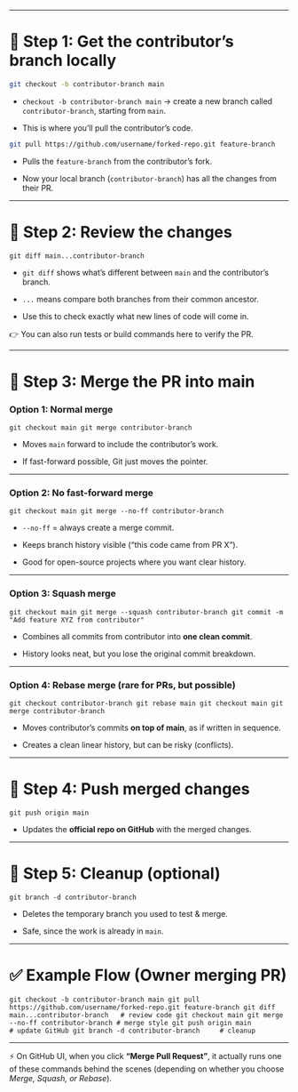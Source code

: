 
---

# 🔹 Step 1: Get the contributor’s branch locally

```sh
git checkout -b contributor-branch main
```

- `checkout -b contributor-branch main` → create a new branch called `contributor-branch`, starting from `main`.
    
- This is where you’ll pull the contributor’s code.
    
```sh
git pull https://github.com/username/forked-repo.git feature-branch
```

- Pulls the `feature-branch` from the contributor’s fork.
    
- Now your local branch (`contributor-branch`) has all the changes from their PR.
    

---

# 🔹 Step 2: Review the changes

`git diff main...contributor-branch`

- `git diff` shows what’s different between `main` and the contributor’s branch.
    
- `...` means compare both branches from their common ancestor.
    
- Use this to check exactly what new lines of code will come in.
    

👉 You can also run tests or build commands here to verify the PR.

---

# 🔹 Step 3: Merge the PR into main

### Option 1: **Normal merge**

`git checkout main git merge contributor-branch`

- Moves `main` forward to include the contributor’s work.
    
- If fast-forward possible, Git just moves the pointer.
    

---

### Option 2: **No fast-forward merge**

`git checkout main git merge --no-ff contributor-branch`

- `--no-ff` = always create a merge commit.
    
- Keeps branch history visible (“this code came from PR X”).
    
- Good for open-source projects where you want clear history.
    

---

### Option 3: **Squash merge**

`git checkout main git merge --squash contributor-branch git commit -m "Add feature XYZ from contributor"`

- Combines all commits from contributor into **one clean commit**.
    
- History looks neat, but you lose the original commit breakdown.
    

---

### Option 4: **Rebase merge** (rare for PRs, but possible)

`git checkout contributor-branch git rebase main git checkout main git merge contributor-branch`

- Moves contributor’s commits **on top of main**, as if written in sequence.
    
- Creates a clean linear history, but can be risky (conflicts).
    

---

# 🔹 Step 4: Push merged changes

`git push origin main`

- Updates the **official repo on GitHub** with the merged changes.
    

---

# 🔹 Step 5: Cleanup (optional)

`git branch -d contributor-branch`

- Deletes the temporary branch you used to test & merge.
    
- Safe, since the work is already in `main`.
    

---

# ✅ Example Flow (Owner merging PR)

`git checkout -b contributor-branch main git pull https://github.com/username/forked-repo.git feature-branch git diff main...contributor-branch   # review code git checkout main git merge --no-ff contributor-branch # merge style git push origin main                 # update GitHub git branch -d contributor-branch     # cleanup`

---

⚡ On GitHub UI, when you click **“Merge Pull Request”**, it actually runs one of these commands behind the scenes (depending on whether you choose _Merge, Squash, or Rebase_).